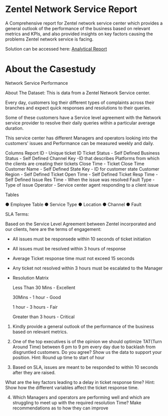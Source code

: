 # Zentel Network Service Report
A Comprehensive report for Zentel network service center which provides a general outlook of the performance of the business based on relevant metrics and KPIs, and also provided insights on key factors causing the problems Zentel network service is facing. 

Solution can be accessed here: 
[Analytical Report](https://app.powerbi.com/view?r=eyJrIjoiMTc5ZDZmZWEtZmRjMi00MjUzLTk1YTItY2I2ZDAxYmQ0MjNkIiwidCI6ImYxOGE5MWIzLTRiMzctNGJkNi1iMmEyLTAwOTE5YTk5OTIxMyJ9)

# About the Casestudy

Network Service Performance

About The Dataset:
This is data from a Zentel Network Service center.

Every day, customers log their different types of complaints across their branches and expect quick responses and resolutions to their queries.

Some of these customers have a Service level agreement with the Network service provider to resolve their daily queries within a particular average duration.

This service center has different Managers and operators looking into the customers' issues and Performance can be measured weekly and daily.

Columns
Report ID - Unique ticket ID Ticket Status - Self Defined Business Status - Self Defined
Channel Key -ID that describes Platforms from which the clients are creating their tickets Close Time - Ticket Close Time
Customer Name - Self Defined State Key - ID for customer state Customer Region - Self Defined Ticket Open Time - Self Defined Ticket Resp Time - Self Defined
Issue Res Time - When the issue was resolved Fault Type - Type of issue
Operator - Service center agent responding to a client issue



Tables

●	Employee Table
●	Service Type
●	Location
●	Channel
●	Fault
 
SLA Terms:

Based on the Service Level Agreement between Zentel incorporated and our clients, here are the terms of engagement:

-	All issues must be responsede within 10 seconds of ticket initiation
-	All issues must be resolved within 3 hours of response
-	Average Ticket response time must not exceed 15 seconds
-	Any ticket not resolved within 3 hours must be escalated to the Manager
-	Resolution Matrix

    Less Than 30 Mins 	   -  Excellent

    30Mins - 1 hour	      -  Good

    1 hour - 3 hours	     -  Fair

    Greater than 3 hours  -  Critical


1.	Kindly provide a general outlook of the performance of the business based on relevant metrics.
2.	One of the top executives is of the opinion we should optimize TAT(Turn Around Time) between 6 pm to 9 pm every day due to backlash from disgruntled customers. Do you agree?
Show us the data to support your position.
Hint: Round up time to start of hour

3.	Based on SLA, issues are meant to be responded to within 10 seconds after they are raised.

What are the key factors leading to a delay in ticket response time?
Hint: Show how the different variables affect the ticket response time.


4.	Which Managers and operators are performing well and which are struggling to meet up with the required resolution Time?
Make recommendations as to how they can improve

